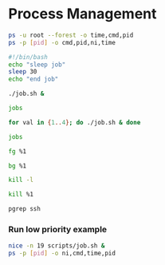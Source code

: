 # Process Management
```bash
ps -u root --forest -o time,cmd,pid
ps -p [pid] -o cmd,pid,ni,time
```
```bash
#!/bin/bash
echo "sleep job"
sleep 30
echo "end job"
```
```bash
./job.sh &

jobs

for val in {1..4}; do ./job.sh & done

jobs

fg %1

bg %1

kill -l

kill %1

pgrep ssh
```
### Run low priority example
```bash
nice -n 19 scripts/job.sh &
ps -p [pid] -o ni,cmd,time,pid
```